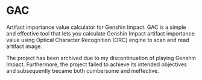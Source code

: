 # GAC

Artifact importance value calculator for Genshin Impact. GAC is a simple and effective tool that lets you calculate Genshin Impact artifact importance value using Optical Character Recognition (ORC) engine to scan and read artifact image.

The project has been archived due to my discontinuation of playing Genshin Impact. Furthermore, the project failed to achieve its intended objectives and subsequently became both cumbersome and ineffective.

